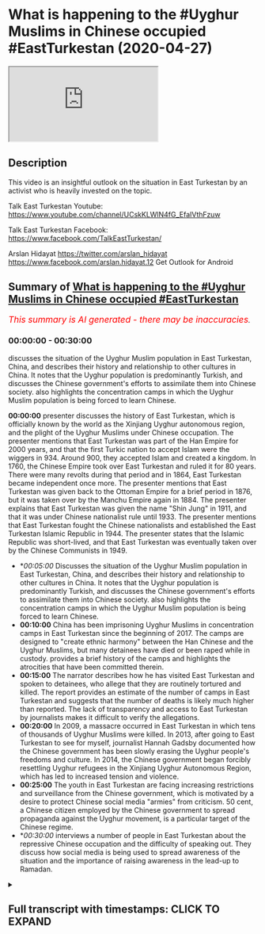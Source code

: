 # What is happening to the #Uyghur Muslims in Chinese occupied #EastTurkestan (2020-04-27)

<iframe loading='lazy' src='https://www.youtube.com/embed/jPRjuHtygYI'></iframe>

## Description

This video is an insightful outlook on the situation in East Turkestan by an activist who is heavily invested on the topic. 

Talk East Turkestan Youtube:
https://www.youtube.com/channel/UCskKLWlN4fG_EfaIVthFzuw

Talk East Turkestan Facebook:
https://www.facebook.com/TalkEastTurkestan/

Arslan Hidayat
https://twitter.com/arslan_hidayat
https://www.facebook.com/arslan.hidayat.12
Get Outlook for Android

## Summary of [What is happening to the #Uyghur Muslims in Chinese occupied #EastTurkestan](https://www.youtube.com/watch?v=jPRjuHtygYI)


*<span style="color:red; font-size:125%">This summary is AI generated - there may be inaccuracies</span>. [](/)*

### <a onclick="modifyYTiframeseektime('0')">00:00:00</a> - <a onclick="modifyYTiframeseektime('1800')">00:30:00</a>

 discusses the situation of the Uyghur Muslim population in East Turkestan, China, and describes their history and relationship to other cultures in China. It notes that the Uyghur population is predominantly Turkish, and discusses the Chinese government's efforts to assimilate them into Chinese society.  also highlights the concentration camps in which the Uyghur Muslim population is being forced to learn Chinese.

**<a onclick="modifyYTiframeseektime('0')">00:00:00</a>**  presenter discusses the history of East Turkestan, which is officially known by the world as the Xinjiang Uyghur autonomous region, and the plight of the Uyghur Muslims under Chinese occupation. The presenter mentions that East Turkestan was part of the Han Empire for 2000 years, and that the first Turkic nation to accept Islam were the wiggers in 934. Around 900, they accepted Islam and created a kingdom. In 1760, the Chinese Empire took over East Turkestan and ruled it for 80 years. There were many revolts during that period and in 1864, East Turkestan became independent once more. The presenter mentions that East Turkestan was given back to the Ottoman Empire for a brief period in 1876, but it was taken over by the Manchu Empire again in 1884. The presenter explains that East Turkestan was given the name "Shin Jung" in 1911, and that it was under Chinese nationalist rule until 1933. The presenter mentions that East Turkestan fought the Chinese nationalists and established the East Turkestan Islamic Republic in 1944. The presenter states that the Islamic Republic was short-lived, and that East Turkestan was eventually taken over by the Chinese Communists in 1949.
* **<a onclick="modifyYTiframeseektime('300')">00:05:00</a>* Discusses the situation of the Uyghur Muslim population in East Turkestan, China, and describes their history and relationship to other cultures in China. It notes that the Uyghur population is predominantly Turkish, and discusses the Chinese government's efforts to assimilate them into Chinese society.  also highlights the concentration camps in which the Uyghur Muslim population is being forced to learn Chinese.
* **<a onclick="modifyYTiframeseektime('600')">00:10:00</a>** China has been imprisoning Uyghur Muslims in concentration camps in East Turkestan since the beginning of 2017. The camps are designed to "create ethnic harmony" between the Han Chinese and the Uyghur Muslims, but many detainees have died or been raped while in custody.  provides a brief history of the camps and highlights the atrocities that have been committed therein.
* **<a onclick="modifyYTiframeseektime('900')">00:15:00</a>** The narrator describes how he has visited East Turkestan and spoken to detainees, who allege that they are routinely tortured and killed. The report provides an estimate of the number of camps in East Turkestan and suggests that the number of deaths is likely much higher than reported. The lack of transparency and access to East Turkestan by journalists makes it difficult to verify the allegations.
* **<a onclick="modifyYTiframeseektime('1200')">00:20:00</a>** In 2009, a massacre occurred in East Turkestan in which tens of thousands of Uyghur Muslims were killed. In 2013, after going to East Turkestan to see for myself, journalist Hannah Gadsby documented how the Chinese government has been slowly erasing the Uyghur people's freedoms and culture. In 2014, the Chinese government began forcibly resettling Uyghur refugees in the Xinjiang Uyghur Autonomous Region, which has led to increased tension and violence.
* **<a onclick="modifyYTiframeseektime('1500')">00:25:00</a>** The youth in East Turkestan are facing increasing restrictions and surveillance from the Chinese government, which is motivated by a desire to protect Chinese social media "armies" from criticism. 50 cent, a Chinese citizen employed by the Chinese government to spread propaganda against the Uyghur movement, is a particular target of the Chinese regime.
* **<a onclick="modifyYTiframeseektime('1800')">00:30:00</a>* interviews a number of people in East Turkestan about the repressive Chinese occupation and the difficulty of speaking out. They discuss how social media is being used to spread awareness of the situation and the importance of raising awareness in the lead-up to Ramadan.

<details><summary><h2>Full transcript with timestamps: CLICK TO EXPAND</h2></summary>

<a onclick="modifyYTiframeseektime('0')">0:00:00</a> assalamualaikum warahmatullahi what I  
<a onclick="modifyYTiframeseektime('2')">0:00:02</a> care to and welcome to a special show  
<a onclick="modifyYTiframeseektime('4')">0:00:04</a> with a special guest who is a weaker  
<a onclick="modifyYTiframeseektime('7')">0:00:07</a> Muslim who is an activist who's been  
<a onclick="modifyYTiframeseektime('8')">0:00:08</a> very active on media mainstream media  
<a onclick="modifyYTiframeseektime('12')">0:00:12</a> BBC T is equal T NT or T RT a crabber  
<a onclick="modifyYTiframeseektime('17')">0:00:17</a> yeah yeah the Turkish channel right Al  
<a onclick="modifyYTiframeseektime('21')">0:00:21</a> Jazeera and many other and many other  
<a onclick="modifyYTiframeseektime('23')">0:00:23</a> important channels it's obviously got  
<a onclick="modifyYTiframeseektime('25')">0:00:25</a> very important information to give us  
<a onclick="modifyYTiframeseektime('28')">0:00:28</a> today about the plight of the weakened  
<a onclick="modifyYTiframeseektime('31')">0:00:31</a> Muslims in East Turkestan so before we  
<a onclick="modifyYTiframeseektime('36')">0:00:36</a> get started with what's happening on the  
<a onclick="modifyYTiframeseektime('38')">0:00:38</a> ground now I thought we potentially  
<a onclick="modifyYTiframeseektime('40')">0:00:40</a> better get started with maybe a brief  
<a onclick="modifyYTiframeseektime('43')">0:00:43</a> history of who are the weaker people and  
<a onclick="modifyYTiframeseektime('45')">0:00:45</a> what is the history of of those bigger  
<a onclick="modifyYTiframeseektime('48')">0:00:48</a> people in the East segment son sure um  
<a onclick="modifyYTiframeseektime('52')">0:00:52</a> today what what the Chinese call or what  
<a onclick="modifyYTiframeseektime('55')">0:00:55</a> it's officially called by the world  
<a onclick="modifyYTiframeseektime('56')">0:00:56</a> bodies as the Xin Jiang we got  
<a onclick="modifyYTiframeseektime('59')">0:00:59</a> autonomous region we often refer to as  
<a onclick="modifyYTiframeseektime('61')">0:01:01</a> Chinese occupied East Turkestan and I  
<a onclick="modifyYTiframeseektime('65')">0:01:05</a> mean you could go in 2000 years of  
<a onclick="modifyYTiframeseektime('67')">0:01:07</a> history but maybe the week is coming to  
<a onclick="modifyYTiframeseektime('71')">0:01:11</a> play especially during the Qatar Han  
<a onclick="modifyYTiframeseektime('74')">0:01:14</a> Empire period where the wiggers in 934  
<a onclick="modifyYTiframeseektime('77')">0:01:17</a> accept Islam and they are the first  
<a onclick="modifyYTiframeseektime('80')">0:01:20</a> Turkic nation to accept this lab and and  
<a onclick="modifyYTiframeseektime('83')">0:01:23</a> make a kingdom out of it they make the  
<a onclick="modifyYTiframeseektime('86')">0:01:26</a> first Kingdom and even the word Google  
<a onclick="modifyYTiframeseektime('89')">0:01:29</a> in Turkish regard actually means  
<a onclick="modifyYTiframeseektime('91')">0:01:31</a> civilize because they were the first  
<a onclick="modifyYTiframeseektime('93')">0:01:33</a> shows generally Turkic / Mongol people  
<a onclick="modifyYTiframeseektime('96')">0:01:36</a> are nomadic people and the week is were  
<a onclick="modifyYTiframeseektime('98')">0:01:38</a> the first branch of Turks to leave that  
<a onclick="modifyYTiframeseektime('101')">0:01:41</a> nomadic lifestyle and create a  
<a onclick="modifyYTiframeseektime('103')">0:01:43</a> civilization in agriculture and so  
<a onclick="modifyYTiframeseektime('107')">0:01:47</a> around 900 they accept Islam and then  
<a onclick="modifyYTiframeseektime('109')">0:01:49</a> it's like a few hundred years of within  
<a onclick="modifyYTiframeseektime('113')">0:01:53</a> a week a kingdom of different sort of  
<a onclick="modifyYTiframeseektime('115')">0:01:55</a> kingdoms within Turkey kingdoms it's not  
<a onclick="modifyYTiframeseektime('119')">0:01:59</a> until we get to about 1760 where we  
<a onclick="modifyYTiframeseektime('123')">0:02:03</a> start having issues with the Chinese  
<a onclick="modifyYTiframeseektime('126')">0:02:06</a> Empire and during that time we get into  
<a onclick="modifyYTiframeseektime('129')">0:02:09</a> contact the wiggers get into contact  
<a onclick="modifyYTiframeseektime('131')">0:02:11</a> with a Manchu Empire  
<a onclick="modifyYTiframeseektime('133')">0:02:13</a> and they take over what we now refer to  
<a onclick="modifyYTiframeseektime('136')">0:02:16</a> as East Turkestan in 1760 they sort of  
<a onclick="modifyYTiframeseektime('140')">0:02:20</a> rule that part of the land and we'll get  
<a onclick="modifyYTiframeseektime('143')">0:02:23</a> into the geography as well for about 80  
<a onclick="modifyYTiframeseektime('145')">0:02:25</a> or so years during those 80 years there  
<a onclick="modifyYTiframeseektime('148')">0:02:28</a> are many revolts and in about 1864 the  
<a onclick="modifyYTiframeseektime('154')">0:02:34</a> week has become independent once more  
<a onclick="modifyYTiframeseektime('156')">0:02:36</a> from the Manchu Empire and then during  
<a onclick="modifyYTiframeseektime('160')">0:02:40</a> that period for the for a very brief  
<a onclick="modifyYTiframeseektime('162')">0:02:42</a> period the week is actually give back to  
<a onclick="modifyYTiframeseektime('165')">0:02:45</a> the Ottoman empires world very briefly  
<a onclick="modifyYTiframeseektime('167')">0:02:47</a> but again it's short-lived and we are  
<a onclick="modifyYTiframeseektime('170')">0:02:50</a> taken over by the Manchurians again in  
<a onclick="modifyYTiframeseektime('173')">0:02:53</a> 1876 then for about eight years or so  
<a onclick="modifyYTiframeseektime('177')">0:02:57</a> there's a bit more revolt and then the  
<a onclick="modifyYTiframeseektime('180')">0:03:00</a> the Ching dynasty basically during that  
<a onclick="modifyYTiframeseektime('183')">0:03:03</a> period in 1884  
<a onclick="modifyYTiframeseektime('186')">0:03:06</a> we are labeled as Shin Jung which  
<a onclick="modifyYTiframeseektime('189')">0:03:09</a> literally means new frontier or new land  
<a onclick="modifyYTiframeseektime('193')">0:03:13</a> and then it's not until 1911 that the  
<a onclick="modifyYTiframeseektime('198')">0:03:18</a> Manchu Empire totally is wiped out by  
<a onclick="modifyYTiframeseektime('201')">0:03:21</a> the Chinese nationalists and we fall  
<a onclick="modifyYTiframeseektime('204')">0:03:24</a> under chinese nationalist rule and then  
<a onclick="modifyYTiframeseektime('207')">0:03:27</a> from 1911 to about 1933 we we fight the  
<a onclick="modifyYTiframeseektime('213')">0:03:33</a> Chinese nationalists and we establish  
<a onclick="modifyYTiframeseektime('215')">0:03:35</a> the East Turkestan Islamic Republic and  
<a onclick="modifyYTiframeseektime('218')">0:03:38</a> this is was established in the city of  
<a onclick="modifyYTiframeseektime('221')">0:03:41</a> kashgar which is very close to the which  
<a onclick="modifyYTiframeseektime('223')">0:03:43</a> which orders with Afghanistan and it's  
<a onclick="modifyYTiframeseektime('226')">0:03:46</a> actually recognized by but by the Afghan  
<a onclick="modifyYTiframeseektime('229')">0:03:49</a> government back then and also turkey the  
<a onclick="modifyYTiframeseektime('232')">0:03:52</a> Turkish Republic but unfortunately this  
<a onclick="modifyYTiframeseektime('235')">0:03:55</a> Islamic Republic is short-lived and then  
<a onclick="modifyYTiframeseektime('238')">0:03:58</a> we lose the fight to the Chinese  
<a onclick="modifyYTiframeseektime('241')">0:04:01</a> nationalists once more and then in in  
<a onclick="modifyYTiframeseektime('245')">0:04:05</a> about eleven years later in 1944 towards  
<a onclick="modifyYTiframeseektime('248')">0:04:08</a> the north of East Turkestan in the city  
<a onclick="modifyYTiframeseektime('250')">0:04:10</a> of gujja we established the East  
<a onclick="modifyYTiframeseektime('252')">0:04:12</a> Turkestan Republic and that goes on for  
<a onclick="modifyYTiframeseektime('255')">0:04:15</a> about five or six years until the  
<a onclick="modifyYTiframeseektime('257')">0:04:17</a> Chinese Communist disband that  
<a onclick="modifyYTiframeseektime('260')">0:04:20</a> government in 1949 and then we've been  
<a onclick="modifyYTiframeseektime('263')">0:04:23</a> living for the past 70 odd years and  
<a onclick="modifyYTiframeseektime('266')">0:04:26</a> communist rule Chinese communist rule  
<a onclick="modifyYTiframeseektime('269')">0:04:29</a> together with Tibet together with Inner  
<a onclick="modifyYTiframeseektime('271')">0:04:31</a> Mongolia and since that day they  
<a onclick="modifyYTiframeseektime('275')">0:04:35</a> promised us autonomy technically we are  
<a onclick="modifyYTiframeseektime('278')">0:04:38</a> labeled the shinjang we got enemies  
<a onclick="modifyYTiframeseektime('280')">0:04:40</a> region but we have we don't receive any  
<a onclick="modifyYTiframeseektime('283')">0:04:43</a> autonomy our leaders are puppets and we  
<a onclick="modifyYTiframeseektime('287')">0:04:47</a> and we've gone through many oppressions  
<a onclick="modifyYTiframeseektime('289')">0:04:49</a> throughout the times whether it be  
<a onclick="modifyYTiframeseektime('291')">0:04:51</a> during whether it be our own Arabic  
<a onclick="modifyYTiframeseektime('295')">0:04:55</a> script because we do use Arabic script  
<a onclick="modifyYTiframeseektime('297')">0:04:57</a> that was then later changed into Latin  
<a onclick="modifyYTiframeseektime('300')">0:05:00</a> for a period of time just like what  
<a onclick="modifyYTiframeseektime('302')">0:05:02</a> Turkey did with Ataturk but then later  
<a onclick="modifyYTiframeseektime('304')">0:05:04</a> again they changed it back to Arabic so  
<a onclick="modifyYTiframeseektime('307')">0:05:07</a> one you change the Arabic script once  
<a onclick="modifyYTiframeseektime('309')">0:05:09</a> you lose a whole generation of people  
<a onclick="modifyYTiframeseektime('311')">0:05:11</a> they become in the room and in another  
<a onclick="modifyYTiframeseektime('313')">0:05:13</a> 20 years you change the script once more  
<a onclick="modifyYTiframeseektime('315')">0:05:15</a> so the Chinese have been keeping the the  
<a onclick="modifyYTiframeseektime('319')">0:05:19</a> Weig as literate  
<a onclick="modifyYTiframeseektime('321')">0:05:21</a> [Music]  
<a onclick="modifyYTiframeseektime('322')">0:05:22</a> you know not knowledged and not schooled  
<a onclick="modifyYTiframeseektime('324')">0:05:24</a> and this is a typical of all communist  
<a onclick="modifyYTiframeseektime('328')">0:05:28</a> regimes you know attacking professors  
<a onclick="modifyYTiframeseektime('330')">0:05:30</a> attacking the rich attacking the  
<a onclick="modifyYTiframeseektime('332')">0:05:32</a> businessman and in attacking agency  
<a onclick="modifyYTiframeseektime('334')">0:05:34</a> basically I could go on until today  
<a onclick="modifyYTiframeseektime('337')">0:05:37</a> basically if you if you'd like or well I  
<a onclick="modifyYTiframeseektime('341')">0:05:41</a> mean that's that's very comprehensive in  
<a onclick="modifyYTiframeseektime('344')">0:05:44</a> the short space of time history  
<a onclick="modifyYTiframeseektime('348')">0:05:48</a> tree-like of the of the Weir's what are  
<a onclick="modifyYTiframeseektime('352')">0:05:52</a> the population sizes just for people to  
<a onclick="modifyYTiframeseektime('353')">0:05:53</a> get kind of more of a visual picture now  
<a onclick="modifyYTiframeseektime('355')">0:05:55</a> what's what is the population size what  
<a onclick="modifyYTiframeseektime('357')">0:05:57</a> language do people speak tell us more  
<a onclick="modifyYTiframeseektime('360')">0:06:00</a> about these people I mean to what extent  
<a onclick="modifyYTiframeseektime('362')">0:06:02</a> are they integrated into Chinese society  
<a onclick="modifyYTiframeseektime('364')">0:06:04</a> if at all to what extent are they likely  
<a onclick="modifyYTiframeseektime('367')">0:06:07</a> to know Mandarin Chinese or any kind of  
<a onclick="modifyYTiframeseektime('370')">0:06:10</a> Chinese so give us a bit of a glimpse as  
<a onclick="modifyYTiframeseektime('374')">0:06:14</a> to what what the wiggers are like today  
<a onclick="modifyYTiframeseektime('377')">0:06:17</a> and and something about the week of  
<a onclick="modifyYTiframeseektime('379')">0:06:19</a> people yes so the week is by nature by  
<a onclick="modifyYTiframeseektime('384')">0:06:24</a> nature or by say blood are a link to the  
<a onclick="modifyYTiframeseektime('387')">0:06:27</a> Turks so even when you go to Turkey or  
<a onclick="modifyYTiframeseektime('389')">0:06:29</a> when you talk to Turkish people they  
<a onclick="modifyYTiframeseektime('392')">0:06:32</a> they have this special tree of you know  
<a onclick="modifyYTiframeseektime('394')">0:06:34</a> what they call like where their gene  
<a onclick="modifyYTiframeseektime('396')">0:06:36</a> comes from or so to speak so we are  
<a onclick="modifyYTiframeseektime('399')">0:06:39</a> linked to the Turkic people  
<a onclick="modifyYTiframeseektime('400')">0:06:40</a> and when we refer to East Turkestan we  
<a onclick="modifyYTiframeseektime('403')">0:06:43</a> don't just refer to the wiggers even  
<a onclick="modifyYTiframeseektime('405')">0:06:45</a> though we make the majority within the  
<a onclick="modifyYTiframeseektime('408')">0:06:48</a> framework of Turkestan or Eastern  
<a onclick="modifyYTiframeseektime('410')">0:06:50</a> castaigne Kazakh Turks is Beck Turks  
<a onclick="modifyYTiframeseektime('412')">0:06:52</a> Kurds Turks hotter Turks the the wiggers  
<a onclick="modifyYTiframeseektime('417')">0:06:57</a> the language itself is Turkish so if I  
<a onclick="modifyYTiframeseektime('421')">0:07:01</a> were to speak say say - Ali Dawa very  
<a onclick="modifyYTiframeseektime('424')">0:07:04</a> slowly in the wiggling which you would  
<a onclick="modifyYTiframeseektime('426')">0:07:06</a> understand me I do know the Turkish  
<a onclick="modifyYTiframeseektime('428')">0:07:08</a> language itself as well so that the  
<a onclick="modifyYTiframeseektime('431')">0:07:11</a> Turks understand each other and the  
<a onclick="modifyYTiframeseektime('435')">0:07:15</a> language wise according to Chinese  
<a onclick="modifyYTiframeseektime('438')">0:07:18</a> statistics we are 11 million people but  
<a onclick="modifyYTiframeseektime('440')">0:07:20</a> we say we are anywhere anywhere between  
<a onclick="modifyYTiframeseektime('444')">0:07:24</a> 25 to 40 million obviously the Chinese  
<a onclick="modifyYTiframeseektime('447')">0:07:27</a> don't let us do any statistics they seem  
<a onclick="modifyYTiframeseektime('449')">0:07:29</a> to just keep our population the same  
<a onclick="modifyYTiframeseektime('451')">0:07:31</a> over especially after 1990 our  
<a onclick="modifyYTiframeseektime('454')">0:07:34</a> population hasn't changed for some  
<a onclick="modifyYTiframeseektime('455')">0:07:35</a> reason they like to keep it small on  
<a onclick="modifyYTiframeseektime('457')">0:07:37</a> paper and when the first when before  
<a onclick="modifyYTiframeseektime('462')">0:07:42</a> China's invasion the the Chinese  
<a onclick="modifyYTiframeseektime('465')">0:07:45</a> population is Turkestan was less than a  
<a onclick="modifyYTiframeseektime('467')">0:07:47</a> percent maybe like half a percent but  
<a onclick="modifyYTiframeseektime('470')">0:07:50</a> now according to China it's about 50 50  
<a onclick="modifyYTiframeseektime('474')">0:07:54</a> 50 percent Han and then 50 percent we  
<a onclick="modifyYTiframeseektime('476')">0:07:56</a> guess and then within that 50 percent  
<a onclick="modifyYTiframeseektime('478')">0:07:58</a> there are a small minority of Cossacks  
<a onclick="modifyYTiframeseektime('480')">0:08:00</a> could his respects Attar's yeah but  
<a onclick="modifyYTiframeseektime('486')">0:08:06</a> those are the weaker people for you and  
<a onclick="modifyYTiframeseektime('488')">0:08:08</a> the frustration with the Chinese  
<a onclick="modifyYTiframeseektime('491')">0:08:11</a> government is that while whilst many  
<a onclick="modifyYTiframeseektime('493')">0:08:13</a> other cultures because China posts  
<a onclick="modifyYTiframeseektime('496')">0:08:16</a> itself and prides itself of having 56  
<a onclick="modifyYTiframeseektime('499')">0:08:19</a> nationalities within or 56 ethnic groups  
<a onclick="modifyYTiframeseektime('503')">0:08:23</a> within China but we are the ones that  
<a onclick="modifyYTiframeseektime('507')">0:08:27</a> haven't necessarily integrated into  
<a onclick="modifyYTiframeseektime('509')">0:08:29</a> there or been assimilated into their  
<a onclick="modifyYTiframeseektime('512')">0:08:32</a> framework and it's maybe you've heard of  
<a onclick="modifyYTiframeseektime('516')">0:08:36</a> the recent crackdown in the last three  
<a onclick="modifyYTiframeseektime('518')">0:08:38</a> years these concentration camps where  
<a onclick="modifyYTiframeseektime('521')">0:08:41</a> they finally said enough is enough  
<a onclick="modifyYTiframeseektime('524')">0:08:44</a> you're either going to become Chinese or  
<a onclick="modifyYTiframeseektime('526')">0:08:46</a> not because how our allegiance has not  
<a onclick="modifyYTiframeseektime('530')">0:08:50</a> been necessarily to Beijing it's been  
<a onclick="modifyYTiframeseektime('533')">0:08:53</a> more  
<a onclick="modifyYTiframeseektime('534')">0:08:54</a> towards to our Turkic brothers in  
<a onclick="modifyYTiframeseektime('535')">0:08:55</a> Central Asia to to our Middle Eastern  
<a onclick="modifyYTiframeseektime('539')">0:08:59</a> brothers in the Middle East so we looked  
<a onclick="modifyYTiframeseektime('542')">0:09:02</a> out and even the way we look the way we  
<a onclick="modifyYTiframeseektime('544')">0:09:04</a> speak in recent years I mean the the  
<a onclick="modifyYTiframeseektime('548')">0:09:08</a> weaker people have had to learn Chinese  
<a onclick="modifyYTiframeseektime('550')">0:09:10</a> I mean it is it is that is it is the  
<a onclick="modifyYTiframeseektime('553')">0:09:13</a> nation's language after all if you don't  
<a onclick="modifyYTiframeseektime('555')">0:09:15</a> know Chinese you wouldn't be able to  
<a onclick="modifyYTiframeseektime('557')">0:09:17</a> study so weak is predominantly do you  
<a onclick="modifyYTiframeseektime('560')">0:09:20</a> know the Chinese Mandarin language yeah  
<a onclick="modifyYTiframeseektime('563')">0:09:23</a> and you may have heard that and we'll  
<a onclick="modifyYTiframeseektime('566')">0:09:26</a> probably get into that later that why  
<a onclick="modifyYTiframeseektime('567')">0:09:27</a> they're putting us into concentration  
<a onclick="modifyYTiframeseektime('569')">0:09:29</a> camp is to teach us Chinese Mandarin but  
<a onclick="modifyYTiframeseektime('571')">0:09:31</a> most of the people that that you've seen  
<a onclick="modifyYTiframeseektime('573')">0:09:33</a> put are actually very educated people so  
<a onclick="modifyYTiframeseektime('578')">0:09:38</a> let's get to that right now because I  
<a onclick="modifyYTiframeseektime('580')">0:09:40</a> think we've got a good picture of who  
<a onclick="modifyYTiframeseektime('582')">0:09:42</a> the weaker people are what the history  
<a onclick="modifyYTiframeseektime('584')">0:09:44</a> is because I think that he realizes them  
<a onclick="modifyYTiframeseektime('586')">0:09:46</a> not just for let's say non-muslims who  
<a onclick="modifyYTiframeseektime('589')">0:09:49</a> are watching this but also for us  
<a onclick="modifyYTiframeseektime('592')">0:09:52</a> Muslims who might not have much  
<a onclick="modifyYTiframeseektime('594')">0:09:54</a> information about the weekers myself  
<a onclick="modifyYTiframeseektime('597')">0:09:57</a> included so I think it's very important  
<a onclick="modifyYTiframeseektime('599')">0:09:59</a> that we we do study a little bit more  
<a onclick="modifyYTiframeseektime('601')">0:10:01</a> about the history studied a little bit  
<a onclick="modifyYTiframeseektime('603')">0:10:03</a> more about the society and the people  
<a onclick="modifyYTiframeseektime('605')">0:10:05</a> what's going on in China now so the most  
<a onclick="modifyYTiframeseektime('610')">0:10:10</a> recent thing that has been going on  
<a onclick="modifyYTiframeseektime('613')">0:10:13</a> especially since the beginning of 2017  
<a onclick="modifyYTiframeseektime('616')">0:10:16</a> China have decided to put the wiggers  
<a onclick="modifyYTiframeseektime('618')">0:10:18</a> into and and we've seen it and today I  
<a onclick="modifyYTiframeseektime('623')">0:10:23</a> made a video about it as well just like  
<a onclick="modifyYTiframeseektime('625')">0:10:25</a> what happened to the Jews into  
<a onclick="modifyYTiframeseektime('626')">0:10:26</a> concentration camps before I mean it's  
<a onclick="modifyYTiframeseektime('630')">0:10:30</a> not like it's starting 2017 the the  
<a onclick="modifyYTiframeseektime('633')">0:10:33</a> weeks have always been oppressed over  
<a onclick="modifyYTiframeseektime('635')">0:10:35</a> the last 70 years but especially these  
<a onclick="modifyYTiframeseektime('638')">0:10:38</a> last three years regardless of how  
<a onclick="modifyYTiframeseektime('641')">0:10:41</a> religious someone is or regardless of  
<a onclick="modifyYTiframeseektime('645')">0:10:45</a> how loyal they were to the Communist  
<a onclick="modifyYTiframeseektime('647')">0:10:47</a> Party it based simply on your ethnic  
<a onclick="modifyYTiframeseektime('651')">0:10:51</a> identity you were put into this  
<a onclick="modifyYTiframeseektime('653')">0:10:53</a> concentration camp to be basically fixed  
<a onclick="modifyYTiframeseektime('657')">0:10:57</a> or to be retrained re-educated and in  
<a onclick="modifyYTiframeseektime('661')">0:11:01</a> the process many have died so if I if I  
<a onclick="modifyYTiframeseektime('665')">0:11:05</a> can go into what actually happened  
<a onclick="modifyYTiframeseektime('666')">0:11:06</a> in these camps there are actually four  
<a onclick="modifyYTiframeseektime('668')">0:11:08</a> types of camps for four levels of camps  
<a onclick="modifyYTiframeseektime('671')">0:11:11</a> the first type of camp is the lightest  
<a onclick="modifyYTiframeseektime('674')">0:11:14</a> where probably the people that have that  
<a onclick="modifyYTiframeseektime('678')">0:11:18</a> are not a threat to society so sort of  
<a onclick="modifyYTiframeseektime('681')">0:11:21</a> threats to Chinese society is if you  
<a onclick="modifyYTiframeseektime('684')">0:11:24</a> have connections overseas if you make a  
<a onclick="modifyYTiframeseektime('687')">0:11:27</a> telephone call overseas if you have if  
<a onclick="modifyYTiframeseektime('689')">0:11:29</a> you if you have ever owned any religious  
<a onclick="modifyYTiframeseektime('692')">0:11:32</a> items so holding on to prayer mats or  
<a onclick="modifyYTiframeseektime('695')">0:11:35</a> Koran or hanging things or saying I  
<a onclick="modifyYTiframeseektime('700')">0:11:40</a> don't know if you've got religious or  
<a onclick="modifyYTiframeseektime('702')">0:11:42</a> possessions or so you can check this out  
<a onclick="modifyYTiframeseektime('706')">0:11:46</a> as well  
<a onclick="modifyYTiframeseektime('707')">0:11:47</a> 1.1 million Chinese officials were sent  
<a onclick="modifyYTiframeseektime('711')">0:11:51</a> in to  
<a onclick="modifyYTiframeseektime('712')">0:11:52</a> Weger homes and and you had no choice  
<a onclick="modifyYTiframeseektime('716')">0:11:56</a> for this under the guise of creating  
<a onclick="modifyYTiframeseektime('720')">0:12:00</a> ethnic harmony between the Han and the  
<a onclick="modifyYTiframeseektime('723')">0:12:03</a> Wigga and we thought you know this is  
<a onclick="modifyYTiframeseektime('726')">0:12:06</a> good all right that they'll get to know  
<a onclick="modifyYTiframeseektime('728')">0:12:08</a> what it'll be like a cultural exchange  
<a onclick="modifyYTiframeseektime('730')">0:12:10</a> because it's very easy very I mean even  
<a onclick="modifyYTiframeseektime('733')">0:12:13</a> though we cousin Han Chinese do work  
<a onclick="modifyYTiframeseektime('735')">0:12:15</a> together it's it's very unlikely that  
<a onclick="modifyYTiframeseektime('737')">0:12:17</a> you would invite that let have them  
<a onclick="modifyYTiframeseektime('738')">0:12:18</a> sleep over and all this during that time  
<a onclick="modifyYTiframeseektime('740')">0:12:20</a> the wigs were surveilled and they saw  
<a onclick="modifyYTiframeseektime('743')">0:12:23</a> how they interacted so this notion of or  
<a onclick="modifyYTiframeseektime('747')">0:12:27</a> they could practice at home and not  
<a onclick="modifyYTiframeseektime('750')">0:12:30</a> practice outside that doesn't exist for  
<a onclick="modifyYTiframeseektime('752')">0:12:32</a> us so during that time they were able to  
<a onclick="modifyYTiframeseektime('754')">0:12:34</a> establish how whether how much Chinese  
<a onclick="modifyYTiframeseektime('758')">0:12:38</a> Mandarin they spoke at home because now  
<a onclick="modifyYTiframeseektime('761')">0:12:41</a> in public spaces the weaker language  
<a onclick="modifyYTiframeseektime('763')">0:12:43</a> itself is banned so how what sort of  
<a onclick="modifyYTiframeseektime('767')">0:12:47</a> lessons were they teaching their kids  
<a onclick="modifyYTiframeseektime('768')">0:12:48</a> and it could be things like not even at  
<a onclick="modifyYTiframeseektime('771')">0:12:51</a> fully Islamic like my son eat with your  
<a onclick="modifyYTiframeseektime('774')">0:12:54</a> right hand  
<a onclick="modifyYTiframeseektime('775')">0:12:55</a> like there's no sir you know you don't  
<a onclick="modifyYTiframeseektime('778')">0:12:58</a> even have to say all the the the  
<a onclick="modifyYTiframeseektime('780')">0:13:00</a> Shaitaan eats with his left it's just  
<a onclick="modifyYTiframeseektime('781')">0:13:01</a> available white with his right hand so  
<a onclick="modifyYTiframeseektime('784')">0:13:04</a> all these things are jotted down and  
<a onclick="modifyYTiframeseektime('786')">0:13:06</a> jotted in and so from this they sort of  
<a onclick="modifyYTiframeseektime('790')">0:13:10</a> gather who's at what degree so the  
<a onclick="modifyYTiframeseektime('793')">0:13:13</a> lightest punishment is basically this  
<a onclick="modifyYTiframeseektime('795')">0:13:15</a> first sort of care will you literally go  
<a onclick="modifyYTiframeseektime('797')">0:13:17</a> to like work from 9:00 to 5:00 your  
<a onclick="modifyYTiframeseektime('800')">0:13:20</a> this is the lightest is the actual camp  
<a onclick="modifyYTiframeseektime('805')">0:13:25</a> where you are Satan and you actually  
<a onclick="modifyYTiframeseektime('807')">0:13:27</a> stay you live there people have told us  
<a onclick="modifyYTiframeseektime('811')">0:13:31</a> former detainees have told us and this  
<a onclick="modifyYTiframeseektime('814')">0:13:34</a> is widely covered in Western media and  
<a onclick="modifyYTiframeseektime('816')">0:13:36</a> east media they were on four to five  
<a onclick="modifyYTiframeseektime('819')">0:13:39</a> hundred calorie diets they were made to  
<a onclick="modifyYTiframeseektime('822')">0:13:42</a> repent macabre to Xi Jinping and there  
<a onclick="modifyYTiframeseektime('827')">0:13:47</a> are signs out on the streets and again  
<a onclick="modifyYTiframeseektime('829')">0:13:49</a> this is everything that I'm gonna say is  
<a onclick="modifyYTiframeseektime('831')">0:13:51</a> recorded you can do your own research of  
<a onclick="modifyYTiframeseektime('833')">0:13:53</a> this that Xi Jinping is literally God  
<a onclick="modifyYTiframeseektime('836')">0:13:56</a> and they haven't have a TV screen on him  
<a onclick="modifyYTiframeseektime('838')">0:13:58</a> and you need to write letters to him and  
<a onclick="modifyYTiframeseektime('840')">0:14:00</a> so people are making Toba because they  
<a onclick="modifyYTiframeseektime('843')">0:14:03</a> were making tawba to Allah so religion  
<a onclick="modifyYTiframeseektime('845')">0:14:05</a> not just Islam Christianity Buddhism  
<a onclick="modifyYTiframeseektime('848')">0:14:08</a> Falun Gong you may have heard of these  
<a onclick="modifyYTiframeseektime('850')">0:14:10</a> groups any religion and this is under  
<a onclick="modifyYTiframeseektime('853')">0:14:13</a> all communist regimes are banned even  
<a onclick="modifyYTiframeseektime('855')">0:14:15</a> though they have stayed one religion  
<a onclick="modifyYTiframeseektime('857')">0:14:17</a> where they propagate their own communism  
<a onclick="modifyYTiframeseektime('858')">0:14:18</a> and it's not real religion so that's the  
<a onclick="modifyYTiframeseektime('860')">0:14:20</a> main sort of concentration camp that  
<a onclick="modifyYTiframeseektime('862')">0:14:22</a> we're talking about where there are four  
<a onclick="modifyYTiframeseektime('864')">0:14:24</a> to five hundred calorie diets women are  
<a onclick="modifyYTiframeseektime('866')">0:14:26</a> sterilized they are injected with  
<a onclick="modifyYTiframeseektime('868')">0:14:28</a> something but but the the former  
<a onclick="modifyYTiframeseektime('870')">0:14:30</a> detainees the women they were saying  
<a onclick="modifyYTiframeseektime('872')">0:14:32</a> they they they ended up not having their  
<a onclick="modifyYTiframeseektime('874')">0:14:34</a> periods there is gang rape regardless of  
<a onclick="modifyYTiframeseektime('878')">0:14:38</a> men and women even some men have  
<a onclick="modifyYTiframeseektime('881')">0:14:41</a> testified that they were gang-raped by  
<a onclick="modifyYTiframeseektime('883')">0:14:43</a> prison guards and once the evidence  
<a onclick="modifyYTiframeseektime('887')">0:14:47</a> would miss all of the evidence is based  
<a onclick="modifyYTiframeseektime('890')">0:14:50</a> on testimony and number two there is  
<a onclick="modifyYTiframeseektime('892')">0:14:52</a> satellite images of the actual camps but  
<a onclick="modifyYTiframeseektime('895')">0:14:55</a> video footage of actually what's  
<a onclick="modifyYTiframeseektime('898')">0:14:58</a> happening no we don't have any footage  
<a onclick="modifyYTiframeseektime('899')">0:14:59</a> of this so it's based on testimony the  
<a onclick="modifyYTiframeseektime('902')">0:15:02</a> mowjood the the realization of the camps  
<a onclick="modifyYTiframeseektime('905')">0:15:05</a> have been seen on through google images  
<a onclick="modifyYTiframeseektime('909')">0:15:09</a> through google maps and whenever any  
<a onclick="modifyYTiframeseektime('911')">0:15:11</a> foreign visitor investigate the  
<a onclick="modifyYTiframeseektime('914')">0:15:14</a> journalist does want to go to a specific  
<a onclick="modifyYTiframeseektime('917')">0:15:17</a> area and follow those addresses on the  
<a onclick="modifyYTiframeseektime('919')">0:15:19</a> maps that were given they are stopped if  
<a onclick="modifyYTiframeseektime('922')">0:15:22</a> there is nothing to hide why stopping  
<a onclick="modifyYTiframeseektime('924')">0:15:24</a> them and so for example i've seen  
<a onclick="modifyYTiframeseektime('928')">0:15:28</a> yourself for example going to a row  
<a onclick="modifyYTiframeseektime('930')">0:15:30</a> Hinda going to you know these very  
<a onclick="modifyYTiframeseektime('932')">0:15:32</a> delicate sensitive places  
<a onclick="modifyYTiframeseektime('934')">0:15:34</a> you would not be able to do that in East  
<a onclick="modifyYTiframeseektime('936')">0:15:36</a> Turkestan you want to be able to  
<a onclick="modifyYTiframeseektime('939')">0:15:39</a> interview the people so that's the  
<a onclick="modifyYTiframeseektime('941')">0:15:41</a> second solo that's it that's the second  
<a onclick="modifyYTiframeseektime('943')">0:15:43</a> camp the third camp yeah what ask you  
<a onclick="modifyYTiframeseektime('947')">0:15:47</a> just on that point yeah how would you  
<a onclick="modifyYTiframeseektime('950')">0:15:50</a> compare the wigger situation with the  
<a onclick="modifyYTiframeseektime('952')">0:15:52</a> ring gear situation you know as you kind  
<a onclick="modifyYTiframeseektime('956')">0:15:56</a> of mentioned I'm gonna go into Burma but  
<a onclick="modifyYTiframeseektime('957')">0:15:57</a> I went to Cox's Bazar which is on the  
<a onclick="modifyYTiframeseektime('960')">0:16:00</a> account of all the with Burma and I  
<a onclick="modifyYTiframeseektime('963')">0:16:03</a> spoke to many of the women said that  
<a onclick="modifyYTiframeseektime('966')">0:16:06</a> they seemed their own children you know  
<a onclick="modifyYTiframeseektime('969')">0:16:09</a> put into fires and burn alive and gang  
<a onclick="modifyYTiframeseektime('973')">0:16:13</a> rape but all this first sinister stuff I  
<a onclick="modifyYTiframeseektime('976')">0:16:16</a> was gonna ask to what extent now is that  
<a onclick="modifyYTiframeseektime('979')">0:16:19</a> comparable with what's going on in China  
<a onclick="modifyYTiframeseektime('982')">0:16:22</a> are we seeing the same kind of thing as  
<a onclick="modifyYTiframeseektime('985')">0:16:25</a> it is it just genocide or killings and  
<a onclick="modifyYTiframeseektime('987')">0:16:27</a> I've been what kind of numbers are we  
<a onclick="modifyYTiframeseektime('989')">0:16:29</a> talking about is there anywhere similar  
<a onclick="modifyYTiframeseektime('991')">0:16:31</a> to running game but would you say it's  
<a onclick="modifyYTiframeseektime('994')">0:16:34</a> lesser than that we just say it's  
<a onclick="modifyYTiframeseektime('996')">0:16:36</a> similar to it in many ways or what would  
<a onclick="modifyYTiframeseektime('998')">0:16:38</a> be your assessment so basically based  
<a onclick="modifyYTiframeseektime('1001')">0:16:41</a> based on what the former detainees have  
<a onclick="modifyYTiframeseektime('1002')">0:16:42</a> said they're saying anyway based on  
<a onclick="modifyYTiframeseektime('1005')">0:16:45</a> their experiences on average they were  
<a onclick="modifyYTiframeseektime('1006')">0:16:46</a> saying they were at least seeing ten  
<a onclick="modifyYTiframeseektime('1009')">0:16:49</a> people every month leaving their cells  
<a onclick="modifyYTiframeseektime('1011')">0:16:51</a> and not being able to come back this is  
<a onclick="modifyYTiframeseektime('1013')">0:16:53</a> what they were telling us that they  
<a onclick="modifyYTiframeseektime('1014')">0:16:54</a> actually saw ten people die in front of  
<a onclick="modifyYTiframeseektime('1017')">0:16:57</a> their eyes every month they're saying  
<a onclick="modifyYTiframeseektime('1019')">0:16:59</a> that there's anywhere between 1,000 to  
<a onclick="modifyYTiframeseektime('1023')">0:17:03</a> 2,000 camps so you can only guesstimate  
<a onclick="modifyYTiframeseektime('1026')">0:17:06</a> there are no official numbers I mean  
<a onclick="modifyYTiframeseektime('1028')">0:17:08</a> killing them yes that they are killing  
<a onclick="modifyYTiframeseektime('1031')">0:17:11</a> them but that they're killing them in a  
<a onclick="modifyYTiframeseektime('1033')">0:17:13</a> way that they are they're being put  
<a onclick="modifyYTiframeseektime('1035')">0:17:15</a> through this camp but the people that  
<a onclick="modifyYTiframeseektime('1039')">0:17:19</a> are dying and not being they are not  
<a onclick="modifyYTiframeseektime('1042')">0:17:22</a> able to take that torture it's not like  
<a onclick="modifyYTiframeseektime('1047')">0:17:27</a> a bullet to your head but just through  
<a onclick="modifyYTiframeseektime('1050')">0:17:30</a> those lack of nutrition through the  
<a onclick="modifyYTiframeseektime('1054')">0:17:34</a> torture through someone's questions  
<a onclick="modifyYTiframeseektime('1059')">0:17:39</a> well what kind of torture methods are we  
<a onclick="modifyYTiframeseektime('1062')">0:17:42</a> talking about it sohow yeah yeah what so  
<a onclick="modifyYTiframeseektime('1066')">0:17:46</a> so we're talking about  
<a onclick="modifyYTiframeseektime('1068')">0:17:48</a> we're talking about sitting on wood  
<a onclick="modifyYTiframeseektime('1072')">0:17:52</a> there is a special made chairs you may  
<a onclick="modifyYTiframeseektime('1074')">0:17:54</a> have heard them Tiger chairs for some of  
<a onclick="modifyYTiframeseektime('1077')">0:17:57</a> the detainees have said 15 to 16 hours  
<a onclick="modifyYTiframeseektime('1080')">0:18:00</a> at a time and when they're or they are  
<a onclick="modifyYTiframeseektime('1084')">0:18:04</a> made to stand in certain positions for  
<a onclick="modifyYTiframeseektime('1086')">0:18:06</a> many hours at a time  
<a onclick="modifyYTiframeseektime('1088')">0:18:08</a> they are interrogated they are given  
<a onclick="modifyYTiframeseektime('1090')">0:18:10</a> pills or they're given these special  
<a onclick="modifyYTiframeseektime('1091')">0:18:11</a> injections so that they don't fall  
<a onclick="modifyYTiframeseektime('1093')">0:18:13</a> asleep after a while if you're not  
<a onclick="modifyYTiframeseektime('1097')">0:18:17</a> sleeping for days on end through these  
<a onclick="modifyYTiframeseektime('1100')">0:18:20</a> through torture methods the human body  
<a onclick="modifyYTiframeseektime('1102')">0:18:22</a> isn't able to take it and say so you  
<a onclick="modifyYTiframeseektime('1104')">0:18:24</a> have tens of people die from each cell  
<a onclick="modifyYTiframeseektime('1107')">0:18:27</a> this this is how they are dying  
<a onclick="modifyYTiframeseektime('1109')">0:18:29</a> generally this is what the detainees are  
<a onclick="modifyYTiframeseektime('1111')">0:18:31</a> saying it's not straight up like for  
<a onclick="modifyYTiframeseektime('1113')">0:18:33</a> example the the footage that you see  
<a onclick="modifyYTiframeseektime('1115')">0:18:35</a> coming out of Inga they you can at least  
<a onclick="modifyYTiframeseektime('1118')">0:18:38</a> get footage of you can see the people  
<a onclick="modifyYTiframeseektime('1121')">0:18:41</a> dying but in East Turkestan this is  
<a onclick="modifyYTiframeseektime('1123')">0:18:43</a> impossible because everything is done  
<a onclick="modifyYTiframeseektime('1124')">0:18:44</a> under closed doors it's the difference  
<a onclick="modifyYTiframeseektime('1127')">0:18:47</a> between the two and to be honest there  
<a onclick="modifyYTiframeseektime('1130')">0:18:50</a> are hinder or the Burma the government  
<a onclick="modifyYTiframeseektime('1133')">0:18:53</a> there or the regime they don't have the  
<a onclick="modifyYTiframeseektime('1135')">0:18:55</a> capacity to do what cause china has the  
<a onclick="modifyYTiframeseektime('1138')">0:18:58</a> the economic power to keep it under  
<a onclick="modifyYTiframeseektime('1140')">0:19:00</a> wraps and we're basically saying if  
<a onclick="modifyYTiframeseektime('1144')">0:19:04</a> they're not if they haven't got anything  
<a onclick="modifyYTiframeseektime('1146')">0:19:06</a> to hide why are journalists you know  
<a onclick="modifyYTiframeseektime('1148')">0:19:08</a> constantly followed they are not able to  
<a onclick="modifyYTiframeseektime('1151')">0:19:11</a> report freely and still to this day no  
<a onclick="modifyYTiframeseektime('1153')">0:19:13</a> UN investigators are able to come and  
<a onclick="modifyYTiframeseektime('1155')">0:19:15</a> you people that you were able to go to  
<a onclick="modifyYTiframeseektime('1158')">0:19:18</a> the border in and talk to the people  
<a onclick="modifyYTiframeseektime('1160')">0:19:20</a> that went through this this oppression  
<a onclick="modifyYTiframeseektime('1162')">0:19:22</a> whereas you would never be able to do  
<a onclick="modifyYTiframeseektime('1164')">0:19:24</a> this in Kyrgyzstan or um but you could  
<a onclick="modifyYTiframeseektime('1169')">0:19:29</a> talk to people outside say in the UK or  
<a onclick="modifyYTiframeseektime('1172')">0:19:32</a> in the West so that's a second  
<a onclick="modifyYTiframeseektime('1175')">0:19:35</a> personally of you see yes yes I walk  
<a onclick="modifyYTiframeseektime('1179')">0:19:39</a> again with it so basically the last time  
<a onclick="modifyYTiframeseektime('1184')">0:19:44</a> I was there in 2014 basically from a  
<a onclick="modifyYTiframeseektime('1187')">0:19:47</a> child I've been going there every 3 3 or  
<a onclick="modifyYTiframeseektime('1189')">0:19:49</a> 4 years my mum will take me and we would  
<a onclick="modifyYTiframeseektime('1192')">0:19:52</a> stay as a mum son in three four or five  
<a onclick="modifyYTiframeseektime('1193')">0:19:53</a> months at a time  
<a onclick="modifyYTiframeseektime('1194')">0:19:54</a> and basically for me me going there as a  
<a onclick="modifyYTiframeseektime('1198')">0:19:58</a> foreigner I don't really see much post  
<a onclick="modifyYTiframeseektime('1201')">0:20:01</a> to  
<a onclick="modifyYTiframeseektime('1201')">0:20:01</a> 2009 2009 you may have heard there was  
<a onclick="modifyYTiframeseektime('1204')">0:20:04</a> something called the autumn chili  
<a onclick="modifyYTiframeseektime('1205')">0:20:05</a> massacre or the orange shy riots which  
<a onclick="modifyYTiframeseektime('1208')">0:20:08</a> stemmed from the wiggers in this place  
<a onclick="modifyYTiframeseektime('1212')">0:20:12</a> called Guangdong which is part of China  
<a onclick="modifyYTiframeseektime('1214')">0:20:14</a> these we Gers were working in toy  
<a onclick="modifyYTiframeseektime('1216')">0:20:16</a> factories in China why were we was  
<a onclick="modifyYTiframeseektime('1219')">0:20:19</a> working over there because there is this  
<a onclick="modifyYTiframeseektime('1223')">0:20:23</a> a mr. Sweden to another issue where  
<a onclick="modifyYTiframeseektime('1225')">0:20:25</a> where the child the Han Chinese are  
<a onclick="modifyYTiframeseektime('1227')">0:20:27</a> called over to work in East Turkestan  
<a onclick="modifyYTiframeseektime('1229')">0:20:29</a> the jobs the homes the all the  
<a onclick="modifyYTiframeseektime('1232')">0:20:32</a> advantages are for them and we just  
<a onclick="modifyYTiframeseektime('1234')">0:20:34</a> don't have anything don't benefit  
<a onclick="modifyYTiframeseektime('1236')">0:20:36</a> economically we girls are sent to work  
<a onclick="modifyYTiframeseektime('1238')">0:20:38</a> in these factories to make our phones to  
<a onclick="modifyYTiframeseektime('1241')">0:20:41</a> make cashews we've heard that Chinese  
<a onclick="modifyYTiframeseektime('1243')">0:20:43</a> labor is cheap but we go labor is  
<a onclick="modifyYTiframeseektime('1245')">0:20:45</a> cheaper so what happened in 2009 was in  
<a onclick="modifyYTiframeseektime('1248')">0:20:48</a> sha1 on June 26 2009 we because the  
<a onclick="modifyYTiframeseektime('1253')">0:20:53</a> Chinese workers was not happy they were  
<a onclick="modifyYTiframeseektime('1254')">0:20:54</a> losing their jobs because of wiggers  
<a onclick="modifyYTiframeseektime('1256')">0:20:56</a> many weekers were slaughtered massacred  
<a onclick="modifyYTiframeseektime('1258')">0:20:58</a> by workers and it was a huge cover-up  
<a onclick="modifyYTiframeseektime('1261')">0:21:01</a> the Chinese government didn't release it  
<a onclick="modifyYTiframeseektime('1264')">0:21:04</a> to the news so the wiggers in East  
<a onclick="modifyYTiframeseektime('1267')">0:21:07</a> Turkistan went to the government the  
<a onclick="modifyYTiframeseektime('1269')">0:21:09</a> central government and told them look 10  
<a onclick="modifyYTiframeseektime('1271')">0:21:11</a> days ago this happened why I what what  
<a onclick="modifyYTiframeseektime('1273')">0:21:13</a> what have you done about this said they  
<a onclick="modifyYTiframeseektime('1276')">0:21:16</a> did they did nothing so on the 5th of  
<a onclick="modifyYTiframeseektime('1278')">0:21:18</a> July 2009 the we're peacefully and they  
<a onclick="modifyYTiframeseektime('1283')">0:21:23</a> were met with gunfire they literally  
<a onclick="modifyYTiframeseektime('1286')">0:21:26</a> were met with the [ __ ] square but  
<a onclick="modifyYTiframeseektime('1289')">0:21:29</a> the East Turkestan version of square for  
<a onclick="modifyYTiframeseektime('1292')">0:21:32</a> that next year we had no internet access  
<a onclick="modifyYTiframeseektime('1295')">0:21:35</a> with them and so they were able to round  
<a onclick="modifyYTiframeseektime('1298')">0:21:38</a> up people killed we estimate anywhere  
<a onclick="modifyYTiframeseektime('1300')">0:21:40</a> between 10 to 20 thousand of our youth  
<a onclick="modifyYTiframeseektime('1303')">0:21:43</a> were slaughtered many of my family  
<a onclick="modifyYTiframeseektime('1306')">0:21:46</a> members but many of my friends who  
<a onclick="modifyYTiframeseektime('1310')">0:21:50</a> living overseas  
<a onclick="modifyYTiframeseektime('1311')">0:21:51</a> most of them lost family members and  
<a onclick="modifyYTiframeseektime('1315')">0:21:55</a> your family members now I'm not and they  
<a onclick="modifyYTiframeseektime('1319')">0:21:59</a> would not get in contact with me because  
<a onclick="modifyYTiframeseektime('1321')">0:22:01</a> one I'm overseas and two I'm an activist  
<a onclick="modifyYTiframeseektime('1324')">0:22:04</a> as well big no-no  
<a onclick="modifyYTiframeseektime('1326')">0:22:06</a> so I did go to East Turkestan post 2009  
<a onclick="modifyYTiframeseektime('1330')">0:22:10</a> and it was different even I was being  
<a onclick="modifyYTiframeseektime('1332')">0:22:12</a> checked before I wasn't checked at the  
<a onclick="modifyYTiframeseektime('1334')">0:22:14</a> border they  
<a onclick="modifyYTiframeseektime('1334')">0:22:14</a> I was going through little things but  
<a onclick="modifyYTiframeseektime('1337')">0:22:17</a> when I got there when I was hooking to  
<a onclick="modifyYTiframeseektime('1339')">0:22:19</a> the people they would be like you know  
<a onclick="modifyYTiframeseektime('1340')">0:22:20</a> what you should stay in the big city  
<a onclick="modifyYTiframeseektime('1342')">0:22:22</a> doesn't go to the little other little  
<a onclick="modifyYTiframeseektime('1344')">0:22:24</a> towns because each time that you go to  
<a onclick="modifyYTiframeseektime('1347')">0:22:27</a> you're going to be registered and there  
<a onclick="modifyYTiframeseektime('1349')">0:22:29</a> has to be like what you said like a  
<a onclick="modifyYTiframeseektime('1350')">0:22:30</a> caffeine or like like a guarantor they  
<a onclick="modifyYTiframeseektime('1353')">0:22:33</a> have to take care of you and if you if  
<a onclick="modifyYTiframeseektime('1355')">0:22:35</a> you're out of place if you do anything  
<a onclick="modifyYTiframeseektime('1357')">0:22:37</a> wrong they get in trouble and simply me  
<a onclick="modifyYTiframeseektime('1361')">0:22:41</a> being there and staying at a wig is home  
<a onclick="modifyYTiframeseektime('1363')">0:22:43</a> in itself is very dangerous it's not at  
<a onclick="modifyYTiframeseektime('1366')">0:22:46</a> the danger now where you're not allowed  
<a onclick="modifyYTiframeseektime('1368')">0:22:48</a> to stay at just any random person's home  
<a onclick="modifyYTiframeseektime('1370')">0:22:50</a> for a foreigner now you can't just stay  
<a onclick="modifyYTiframeseektime('1372')">0:22:52</a> at people's homes I think you have to  
<a onclick="modifyYTiframeseektime('1373')">0:22:53</a> register at a hotel so yeah so I post  
<a onclick="modifyYTiframeseektime('1380')">0:23:00</a> 2009 it's it's it's slowly been like  
<a onclick="modifyYTiframeseektime('1383')">0:23:03</a> they're the the cultural filter or what  
<a onclick="modifyYTiframeseektime('1387')">0:23:07</a> your what your able to say what you're  
<a onclick="modifyYTiframeseektime('1389')">0:23:09</a> able to do whether it be on social media  
<a onclick="modifyYTiframeseektime('1391')">0:23:11</a> or just arm Street has been slowly your  
<a onclick="modifyYTiframeseektime('1394')">0:23:14</a> freedoms are slowly slowly being taken  
<a onclick="modifyYTiframeseektime('1396')">0:23:16</a> away but every ten years since 1949  
<a onclick="modifyYTiframeseektime('1399')">0:23:19</a> there's always been like a culling of  
<a onclick="modifyYTiframeseektime('1401')">0:23:21</a> the wiggers now and so yeah so that's  
<a onclick="modifyYTiframeseektime('1405')">0:23:25</a> the second type of can the third type of  
<a onclick="modifyYTiframeseektime('1407')">0:23:27</a> camp is and that is an actual prison or  
<a onclick="modifyYTiframeseektime('1410')">0:23:30</a> you're actually sentenced your Center  
<a onclick="modifyYTiframeseektime('1413')">0:23:33</a> for for I wouldn't say reasons I would  
<a onclick="modifyYTiframeseektime('1416')">0:23:36</a> say excuses so it would be like you are  
<a onclick="modifyYTiframeseektime('1419')">0:23:39</a> praying okay ten years um you you were  
<a onclick="modifyYTiframeseektime('1423')">0:23:43</a> using whatsapp or you had very come  
<a onclick="modifyYTiframeseektime('1430')">0:23:50</a> people get any some people get twenty so  
<a onclick="modifyYTiframeseektime('1432')">0:23:52</a> some people say oh they gathered people  
<a onclick="modifyYTiframeseektime('1435')">0:23:55</a> in their home to pray that they were  
<a onclick="modifyYTiframeseektime('1439')">0:23:59</a> praying say a shot together so the  
<a onclick="modifyYTiframeseektime('1442')">0:24:02</a> little things like is for owning a Koran  
<a onclick="modifyYTiframeseektime('1444')">0:24:04</a> for saying salaam-o-alaikum for saying  
<a onclick="modifyYTiframeseektime('1446')">0:24:06</a> and for example if you tell someone and  
<a onclick="modifyYTiframeseektime('1448')">0:24:08</a> they overhear brother don't do that  
<a onclick="modifyYTiframeseektime('1450')">0:24:10</a> Haram that you know that in itself is a  
<a onclick="modifyYTiframeseektime('1453')">0:24:13</a> crime and you have to be that there is a  
<a onclick="modifyYTiframeseektime('1458')">0:24:18</a> cancer there is a tumor in your mind and  
<a onclick="modifyYTiframeseektime('1460')">0:24:20</a> this is quoting the Chinese government  
<a onclick="modifyYTiframeseektime('1462')">0:24:22</a> I'm not saying to Mayan cancer from my  
<a onclick="modifyYTiframeseektime('1463')">0:24:23</a> mind from their documents that were  
<a onclick="modifyYTiframeseektime('1466')">0:24:26</a> leaked last year they said  
<a onclick="modifyYTiframeseektime('1468')">0:24:28</a> is to mana is cancer which is Islam  
<a onclick="modifyYTiframeseektime('1471')">0:24:31</a> needs to be removed these people have  
<a onclick="modifyYTiframeseektime('1474')">0:24:34</a> been extreme effects trimmed and then  
<a onclick="modifyYTiframeseektime('1477')">0:24:37</a> the fourth type of sort of camp is the  
<a onclick="modifyYTiframeseektime('1480')">0:24:40</a> fourth labor where people they say well  
<a onclick="modifyYTiframeseektime('1483')">0:24:43</a> this uneducated youth we have to give  
<a onclick="modifyYTiframeseektime('1485')">0:24:45</a> them jobs but when you talk to these  
<a onclick="modifyYTiframeseektime('1487')">0:24:47</a> people they were earning anywhere  
<a onclick="modifyYTiframeseektime('1489')">0:24:49</a> between one thousand one thousand five  
<a onclick="modifyYTiframeseektime('1490')">0:24:50</a> hundred US dollars which is good money  
<a onclick="modifyYTiframeseektime('1492')">0:24:52</a> and now they're down to that 200  
<a onclick="modifyYTiframeseektime('1494')">0:24:54</a> American dollars that they're making and  
<a onclick="modifyYTiframeseektime('1496')">0:24:56</a> and and the main narrative that the  
<a onclick="modifyYTiframeseektime('1498')">0:24:58</a> Chinese give is we gotta educate the  
<a onclick="modifyYTiframeseektime('1500')">0:25:00</a> youth there are no Chinese that are not  
<a onclick="modifyYTiframeseektime('1502')">0:25:02</a> the law but they're locking up even 40  
<a onclick="modifyYTiframeseektime('1504')">0:25:04</a> year-olds 50 year old six-year-olds as I  
<a onclick="modifyYTiframeseektime('1506')">0:25:06</a> mentioned my own father-in-law who is a  
<a onclick="modifyYTiframeseektime('1508')">0:25:08</a> famous actor and comedian you've simply  
<a onclick="modifyYTiframeseektime('1511')">0:25:11</a> type in his name into YouTube his name  
<a onclick="modifyYTiframeseektime('1513')">0:25:13</a> is Arden VG Adi elves face mi JIT is a  
<a onclick="modifyYTiframeseektime('1517')">0:25:17</a> everyone knows him is the equivalent to  
<a onclick="modifyYTiframeseektime('1519')">0:25:19</a> Jim Carrey or Michael McIntyre in the UK  
<a onclick="modifyYTiframeseektime('1521')">0:25:21</a> even he was placed in a camp and he  
<a onclick="modifyYTiframeseektime('1525')">0:25:25</a> studied with Xi Jinping's wife at the  
<a onclick="modifyYTiframeseektime('1528')">0:25:28</a> central academy of drama and arts in  
<a onclick="modifyYTiframeseektime('1530')">0:25:30</a> Beijing in the mid 80s  
<a onclick="modifyYTiframeseektime('1531')">0:25:31</a> so people who code this the CCP line  
<a onclick="modifyYTiframeseektime('1535')">0:25:35</a> were even sent to these camps and are  
<a onclick="modifyYTiframeseektime('1537')">0:25:37</a> still amazed and he was lucky enough to  
<a onclick="modifyYTiframeseektime('1540')">0:25:40</a> be released last September but he has  
<a onclick="modifyYTiframeseektime('1543')">0:25:43</a> still not called us in Turkey it's very  
<a onclick="modifyYTiframeseektime('1549')">0:25:49</a> bleak you know and very horrible to be  
<a onclick="modifyYTiframeseektime('1554')">0:25:54</a> honest you know image that you've given  
<a onclick="modifyYTiframeseektime('1557')">0:25:57</a> us of what's going on people will be  
<a onclick="modifyYTiframeseektime('1560')">0:26:00</a> wondering now what can we do about this  
<a onclick="modifyYTiframeseektime('1562')">0:26:02</a> I mean what are the steps while the  
<a onclick="modifyYTiframeseektime('1565')">0:26:05</a> productive steps we can use to move  
<a onclick="modifyYTiframeseektime('1567')">0:26:07</a> forward and how can we follow your work  
<a onclick="modifyYTiframeseektime('1571')">0:26:11</a> in particular and help you with your  
<a onclick="modifyYTiframeseektime('1573')">0:26:13</a> what you're doing so basically what we  
<a onclick="modifyYTiframeseektime('1576')">0:26:16</a> do is we we basically do our work from  
<a onclick="modifyYTiframeseektime('1580')">0:26:20</a> Twitter and Facebook and we also team up  
<a onclick="modifyYTiframeseektime('1583')">0:26:23</a> with other activists as well and also  
<a onclick="modifyYTiframeseektime('1586')">0:26:26</a> Western organizations like Amnesty  
<a onclick="modifyYTiframeseektime('1588')">0:26:28</a> International Human Rights Watch and so  
<a onclick="modifyYTiframeseektime('1592')">0:26:32</a> you gotta imagine that these  
<a onclick="modifyYTiframeseektime('1593')">0:26:33</a> organizations if there was really a  
<a onclick="modifyYTiframeseektime('1595')">0:26:35</a> terror issue or an extreme issue they  
<a onclick="modifyYTiframeseektime('1597')">0:26:37</a> wouldn't come near us at all if this was  
<a onclick="modifyYTiframeseektime('1599')">0:26:39</a> really the case on Visa Western elite  
<a onclick="modifyYTiframeseektime('1601')">0:26:41</a> organized  
<a onclick="modifyYTiframeseektime('1602')">0:26:42</a> human rights organization yes so we work  
<a onclick="modifyYTiframeseektime('1608')">0:26:48</a> so we work specifically with say groups  
<a onclick="modifyYTiframeseektime('1611')">0:26:51</a> like the world with Congress or we get  
<a onclick="modifyYTiframeseektime('1613')">0:26:53</a> Human Rights Project so and - so we feed  
<a onclick="modifyYTiframeseektime('1617')">0:26:57</a> off each other we share each other's  
<a onclick="modifyYTiframeseektime('1618')">0:26:58</a> work we talk in different  
<a onclick="modifyYTiframeseektime('1621')">0:27:01</a> what is your is your Twitter so my  
<a onclick="modifyYTiframeseektime('1624')">0:27:04</a> Twitter is add arts Lancer ARS LAN  
<a onclick="modifyYTiframeseektime('1628')">0:27:08</a> underscore he diet HIV aya tea and the  
<a onclick="modifyYTiframeseektime('1632')">0:27:12</a> Facebook pages talk to is Turkestan it's  
<a onclick="modifyYTiframeseektime('1635')">0:27:15</a> the most popular Weger Facebook page and  
<a onclick="modifyYTiframeseektime('1638')">0:27:18</a> the only reason why we got home ela cork  
<a onclick="modifyYTiframeseektime('1642')">0:27:22</a> - East Turkestan it's like - number 2 or  
<a onclick="modifyYTiframeseektime('1647')">0:27:27</a> T oh yeah okay yeah yeah Facebook or you  
<a onclick="modifyYTiframeseektime('1655')">0:27:35</a> can just type in my name and you see me  
<a onclick="modifyYTiframeseektime('1656')">0:27:36</a> all that Google anyway yes they can see  
<a onclick="modifyYTiframeseektime('1662')">0:27:42</a> you on the screen as well yes so we were  
<a onclick="modifyYTiframeseektime('1666')">0:27:46</a> talking about how important social media  
<a onclick="modifyYTiframeseektime('1668')">0:27:48</a> is so I'll just tell you a little story  
<a onclick="modifyYTiframeseektime('1669')">0:27:49</a> what happened last year I want everyone  
<a onclick="modifyYTiframeseektime('1672')">0:27:52</a> to look up the term 50 cent social media  
<a onclick="modifyYTiframeseektime('1675')">0:27:55</a> army you can google this and this is  
<a onclick="modifyYTiframeseektime('1677')">0:27:57</a> literally 50 cent social media army and  
<a onclick="modifyYTiframeseektime('1681')">0:28:01</a> if you simply google this you will see  
<a onclick="modifyYTiframeseektime('1683')">0:28:03</a> the money that the Chinese that the  
<a onclick="modifyYTiframeseektime('1686')">0:28:06</a> Chinese government pays its citizens to  
<a onclick="modifyYTiframeseektime('1689')">0:28:09</a> basically from writing comments and  
<a onclick="modifyYTiframeseektime('1691')">0:28:11</a> posting comments supporting or anti  
<a onclick="modifyYTiframeseektime('1694')">0:28:14</a> wigger or antique tibetan or anti hong  
<a onclick="modifyYTiframeseektime('1697')">0:28:17</a> kong to go against these movements from  
<a onclick="modifyYTiframeseektime('1700')">0:28:20</a> making videos saying you know  
<a onclick="modifyYTiframeseektime('1704')">0:28:24</a> stay strong UK you know you know you'll  
<a onclick="modifyYTiframeseektime('1707')">0:28:27</a> get over the coronavirus and all this so  
<a onclick="modifyYTiframeseektime('1710')">0:28:30</a> we got these people they attacked our  
<a onclick="modifyYTiframeseektime('1712')">0:28:32</a> page all right with comments and  
<a onclick="modifyYTiframeseektime('1714')">0:28:34</a> bringing down our rating and they posted  
<a onclick="modifyYTiframeseektime('1717')">0:28:37</a> it and they SH and they got written by  
<a onclick="modifyYTiframeseektime('1719')">0:28:39</a> the club Global Times which is a Chinese  
<a onclick="modifyYTiframeseektime('1722')">0:28:42</a> CCP Channel which boosted our what he  
<a onclick="modifyYTiframeseektime('1727')">0:28:47</a> call it our presence CNN got in touch  
<a onclick="modifyYTiframeseektime('1730')">0:28:50</a> with us and you can find these articles  
<a onclick="modifyYTiframeseektime('1731')">0:28:51</a> on CNN talking about how our page was it  
<a onclick="modifyYTiframeseektime('1736')">0:28:56</a> before you when you say us who are you  
<a onclick="modifyYTiframeseektime('1738')">0:28:58</a> talking about in particular also me and  
<a onclick="modifyYTiframeseektime('1742')">0:29:02</a> there is another Brotherhood given in  
<a onclick="modifyYTiframeseektime('1743')">0:29:03</a> sabe we run East Turkestan talk these  
<a onclick="modifyYTiframeseektime('1746')">0:29:06</a> two stand together  
<a onclick="modifyYTiframeseektime('1747')">0:29:07</a> right yeah and so through the Facebook  
<a onclick="modifyYTiframeseektime('1752')">0:29:12</a> page yeah and and so they promoted a  
<a onclick="modifyYTiframeseektime('1756')">0:29:16</a> page and basically what I'm trying to  
<a onclick="modifyYTiframeseektime('1758')">0:29:18</a> say is for the Chinese mentality of the  
<a onclick="modifyYTiframeseektime('1762')">0:29:22</a> of the Chinese government is that they  
<a onclick="modifyYTiframeseektime('1765')">0:29:25</a> want to save face so even little  
<a onclick="modifyYTiframeseektime('1768')">0:29:28</a> Facebook I mean we've only got like  
<a onclick="modifyYTiframeseektime('1769')">0:29:29</a> 60,000 followers little Facebook pages  
<a onclick="modifyYTiframeseektime('1772')">0:29:32</a> like us the Chinese regime finds us a  
<a onclick="modifyYTiframeseektime('1777')">0:29:37</a> threat and we'll find anyone who speaks  
<a onclick="modifyYTiframeseektime('1780')">0:29:40</a> about the Whig issue the the Tibetan  
<a onclick="modifyYTiframeseektime('1783')">0:29:43</a> issue or any other oppressed peoples in  
<a onclick="modifyYTiframeseektime('1786')">0:29:46</a> China no matter how small you are they  
<a onclick="modifyYTiframeseektime('1789')">0:29:49</a> will try and ridicule you or or they'll  
<a onclick="modifyYTiframeseektime('1791')">0:29:51</a> make you as fake with spreading fake  
<a onclick="modifyYTiframeseektime('1793')">0:29:53</a> news and our argument has always been  
<a onclick="modifyYTiframeseektime('1796')">0:29:56</a> what if we're so fake let us in let the  
<a onclick="modifyYTiframeseektime('1798')">0:29:58</a> people in let the likes of yourself in  
<a onclick="modifyYTiframeseektime('1801')">0:30:01</a> and talk to the people why are PR are  
<a onclick="modifyYTiframeseektime('1805')">0:30:05</a> the week to week is get in trouble get  
<a onclick="modifyYTiframeseektime('1807')">0:30:07</a> put in jail for talking to journalists  
<a onclick="modifyYTiframeseektime('1809')">0:30:09</a> and so so don't think that what we do on  
<a onclick="modifyYTiframeseektime('1815')">0:30:15</a> social media or others don't social  
<a onclick="modifyYTiframeseektime('1816')">0:30:16</a> media every little bit hashtagging  
<a onclick="modifyYTiframeseektime('1818')">0:30:18</a> sharing the material that we've got  
<a onclick="modifyYTiframeseektime('1820')">0:30:20</a> listening to us telling your friends and  
<a onclick="modifyYTiframeseektime('1823')">0:30:23</a> family  
<a onclick="modifyYTiframeseektime('1824')">0:30:24</a> it may seem small but it's really huge  
<a onclick="modifyYTiframeseektime('1826')">0:30:26</a> and we just need people to be aware of  
<a onclick="modifyYTiframeseektime('1829')">0:30:29</a> this because in a few days time  
<a onclick="modifyYTiframeseektime('1831')">0:30:31</a> inshallah to Allah Ramadan is starting  
<a onclick="modifyYTiframeseektime('1833')">0:30:33</a> and like what a few moments ago you are  
<a onclick="modifyYTiframeseektime('1835')">0:30:35</a> comparing the raw anger and but I am I  
<a onclick="modifyYTiframeseektime('1839')">0:30:39</a> always compare also philistine because  
<a onclick="modifyYTiframeseektime('1842')">0:30:42</a> in philistine inshallah may Allah  
<a onclick="modifyYTiframeseektime('1844')">0:30:44</a> relieve the Dunham's of the Palestinian  
<a onclick="modifyYTiframeseektime('1847')">0:30:47</a> brothers and sisters from the Israeli  
<a onclick="modifyYTiframeseektime('1850')">0:30:50</a> Zionists but to now the Palestinians  
<a onclick="modifyYTiframeseektime('1852')">0:30:52</a> will still be able to fast this Ramadan  
<a onclick="modifyYTiframeseektime('1855')">0:30:55</a> they will still be able to wear the  
<a onclick="modifyYTiframeseektime('1856')">0:30:56</a> hijab they'll still have the beard  
<a onclick="modifyYTiframeseektime('1858')">0:30:58</a> they'll still be able to pray they'll  
<a onclick="modifyYTiframeseektime('1860')">0:31:00</a> still be able to read advance they'll  
<a onclick="modifyYTiframeseektime('1862')">0:31:02</a> still be able to give their kids Muslim  
<a onclick="modifyYTiframeseektime('1865')">0:31:05</a> names they'll still be able to read  
<a onclick="modifyYTiframeseektime('1866')">0:31:06</a> Arabic talking Arabic  
<a onclick="modifyYTiframeseektime('1869')">0:31:09</a> still be able to protest they'll still  
<a onclick="modifyYTiframeseektime('1872')">0:31:12</a> be able to call their Dell and  
<a onclick="modifyYTiframeseektime('1874')">0:31:14</a> Philistine in Phyllis the word is  
<a onclick="modifyYTiframeseektime('1878')">0:31:18</a> Turkestan is banned in East Turkestan if  
<a onclick="modifyYTiframeseektime('1881')">0:31:21</a> the word itself what we're doing now is  
<a onclick="modifyYTiframeseektime('1884')">0:31:24</a> illegal if we were enjoying in strictest  
<a onclick="modifyYTiframeseektime('1887')">0:31:27</a> time right now so I would like people to  
<a onclick="modifyYTiframeseektime('1889')">0:31:29</a> think about these things ahead of  
<a onclick="modifyYTiframeseektime('1891')">0:31:31</a> Ramadan yeah well I mean I was just  
<a onclick="modifyYTiframeseektime('1895')">0:31:35</a> having a conversation with Chomsky  
<a onclick="modifyYTiframeseektime('1896')">0:31:36</a> yesterday yeah he said something which I  
<a onclick="modifyYTiframeseektime('1900')">0:31:40</a> think we can end with which is and you  
<a onclick="modifyYTiframeseektime('1904')">0:31:44</a> know it's very important to first note  
<a onclick="modifyYTiframeseektime('1906')">0:31:46</a> before before I do that that I've been  
<a onclick="modifyYTiframeseektime('1909')">0:31:49</a> enlightened by I love what you said I  
<a onclick="modifyYTiframeseektime('1910')">0:31:50</a> want to thank you for coming on the show  
<a onclick="modifyYTiframeseektime('1912')">0:31:52</a> and I want to thank you once again I  
<a onclick="modifyYTiframeseektime('1914')">0:31:54</a> want to reiterate your Twitter what was  
<a onclick="modifyYTiframeseektime('1916')">0:31:56</a> that again ad artist lon so my name the  
<a onclick="modifyYTiframeseektime('1920')">0:32:00</a> ars lan underscore he died at hid a y8e  
<a onclick="modifyYTiframeseektime('1926')">0:32:06</a> and the Facebook poke is talk to his  
<a onclick="modifyYTiframeseektime('1929')">0:32:09</a> cookie stop so he said using social  
<a onclick="modifyYTiframeseektime('1932')">0:32:12</a> media if we don't use it you know the  
<a onclick="modifyYTiframeseektime('1935')">0:32:15</a> biggest erases will so this is you know  
<a onclick="modifyYTiframeseektime('1939')">0:32:19</a> in a manner for us to to put this this  
<a onclick="modifyYTiframeseektime('1941')">0:32:21</a> case forward and and this is a very  
<a onclick="modifyYTiframeseektime('1944')">0:32:24</a> important thing that needs to be  
<a onclick="modifyYTiframeseektime('1946')">0:32:26</a> highlighted  
<a onclick="modifyYTiframeseektime('1946')">0:32:26</a> but it's investigated by Western media  
<a onclick="modifyYTiframeseektime('1949')">0:32:29</a> streams I thank you again for coming on  
<a onclick="modifyYTiframeseektime('1952')">0:32:32</a> the show and for enlightening us  
<a onclick="modifyYTiframeseektime('1955')">0:32:35</a> historical perspective it's surely  
<a onclick="modifyYTiframeseektime('1958')">0:32:38</a> enough from a political one as well  
<a onclick="modifyYTiframeseektime('1960')">0:32:40</a> thank you very much arsalan today it  
<a onclick="modifyYTiframeseektime('1962')">0:32:42</a> thank you for having me  
</details>
